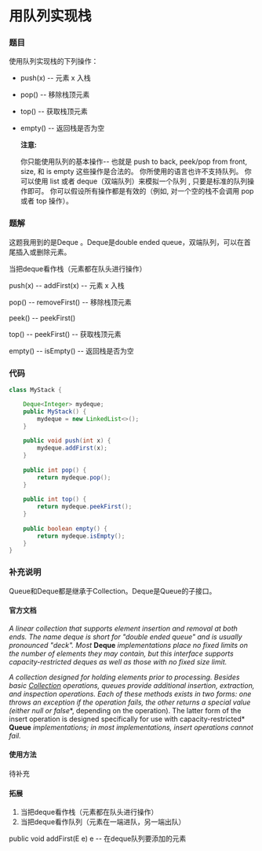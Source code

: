# 用队列实现栈
### 题目
使用队列实现栈的下列操作：

- push(x) -- 元素 x 入栈

- pop() -- 移除栈顶元素

- top() -- 获取栈顶元素

- empty() -- 返回栈是否为空

  **注意:**

  你只能使用队列的基本操作-- 也就是 push to back, peek/pop from front, size, 和 is empty 这些操作是合法的。
  你所使用的语言也许不支持队列。 你可以使用 list 或者 deque（双端队列）来模拟一个队列 , 只要是标准的队列操作即可。
  你可以假设所有操作都是有效的（例如, 对一个空的栈不会调用 pop 或者 top 操作）。

  

### 题解

这题我用到的是Deque 。Deque是double ended queue，双端队列，可以在首尾插入或删除元素。

当把deque看作栈（元素都在队头进行操作）

push(x) -- addFirst(x)   -- 元素 x 入栈

pop() -- removeFirst()  -- 移除栈顶元素

peek() -- peekFirst()

top() -- peekFirst()  -- 获取栈顶元素

empty() -- isEmpty()  -- 返回栈是否为空



### 代码

```java
class MyStack {

    Deque<Integer> mydeque;
    public MyStack() {
        mydeque = new LinkedList<>();
    }
    
    public void push(int x) {
        mydeque.addFirst(x);
    }
    
    public int pop() {
        return mydeque.pop();
    }
    
    public int top() {
        return mydeque.peekFirst();
    }
    
    public boolean empty() {
        return mydeque.isEmpty();
    }
}
```



### 补充说明

Queue和Deque都是继承于Collection。Deque是Queue的子接口。

#### 官方文档

*A linear collection that supports element insertion and removal at both ends. The name deque is short for "double ended queue" and is usually pronounced "deck". Most* **Deque** *implementations place no fixed limits on the number of elements they may contain, but this interface supports capacity-restricted deques as well as those with no fixed size limit.*



*A collection designed for holding elements prior to processing. Besides basic* [*Collection*](https://docs.oracle.com/javase/8/docs/api/java/util/Collection.html) *operations, queues provide additional insertion, extraction, and inspection operations. Each of these methods exists in two forms: one throws an exception if the operation fails, the other returns a special value (either* *null* *or* *false**, depending on the operation). The latter form of the insert operation is designed specifically for use with capacity-restricted* **Queue** *implementations; in most implementations, insert operations cannot fail.*

####  使用方法

待补充



#### 拓展

1. 当把deque看作栈（元素都在队头进行操作）
2. 当把deque看作队列（元素在一端进队，另一端出队）

public void addFirst(E e)
e -- 在deque队列要添加的元素
